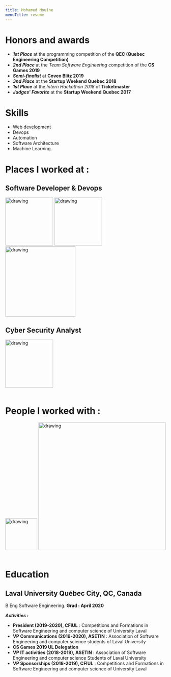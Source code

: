 ```yaml
---
title: Mohamed Mouine
menuTitle: resume
---
```



# Honors and awards
* ***1st Place*** at the programming competition of the **QEC (Quebec Engineering Competition)**
* ***2nd Place*** at the *Team Software Engineering* competition of the **CS Games 2019** 
* ***Semi-finalist*** at **Coveo Blitz 2019** 
* ***3nd Place*** at the **Startup Weekend Quebec 2018** 
* ***1st Place*** at the *Intern Hackathon 2018* of **Ticketmaster** 
* ***Judges' Favorite*** at the **Startup Weekend Quebec 2017** 

# Skills

* Web development
* Devops
* Automation
* Software Architecture
* Machine Learning

# Places I worked at :
## Software Developer & Devops
<img src="https://static1.squarespace.com/static/5d8df8d0fa2c4a7125b81b1c/t/5d8df9e31b9acb69e784d990/1582216581679" alt="drawing" width="150"/>
<img src="https://qohash.com/wp-content/uploads/2019/09/Qohash_200x800.png" alt="drawing" width="150"/>
<img src="https://www.ticketmaster.ca/static/images/png/ticketmaster.png" alt="drawing" width="220"/>

## Cyber Security Analyst
<img src="https://upload.wikimedia.org/wikipedia/fr/thumb/f/f7/Logo_CNESST.png/320px-Logo_CNESST.png" alt="drawing" width="150"/>
</br>
</br>

# People I worked with :
<img src="https://www.medyx.com/wp-content/themes/medyx-child/img/medyx-logo-original.svg" alt="drawing" width="100"/>
    <img src="https://www.zettavp.com/uploads/aptology_logo_RGB.png" alt="drawing" width="400"/>

</br>
</br>


# Education
## Laval University Québec City, QC, Canada
B.Eng Software Engineering. **Grad : April 2020**

***Activities :***
* **President (2019-2020), CFIUL** : Competitions and Formations in Software Engineering and computer science of University Laval
* **VP Communications (2019-2020), ASETIN** : Association of Software Engineering and computer science students of Laval University
* **CS Games 2019 UL Delegation**
* **VP IT activities (2018-2019), ASETIN** : Association of Software Engineering and computer science Students of Laval University
* **VP Sponsorships (2018-2019), CFIUL** : Competitions and Formations in Software Engineering and computer science  of University Laval
